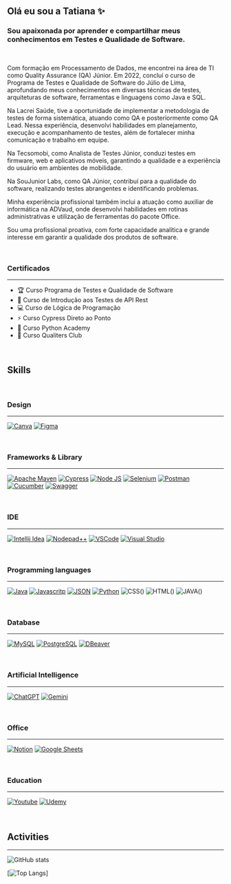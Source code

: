 ## Olá eu sou a Tatiana ✨
### Sou apaixonada por aprender e compartilhar meus conhecimentos em Testes e Qualidade de Software.

<br>

Com formação em Processamento de Dados, me encontrei na área de TI como Quality Assurance (QA) Júnior. Em 2022, concluí o curso de Programa de Testes e Qualidade de Software do Júlio de Lima, aprofundando meus conhecimentos em diversas técnicas de testes, arquiteturas de software, ferramentas e linguagens como Java e SQL.

Na Lacrei Saúde, tive a oportunidade de implementar a metodologia de testes de forma sistemática, atuando como QA e posteriormente como QA Lead. Nessa experiência, desenvolvi habilidades em planejamento, execução e acompanhamento de testes, além de fortalecer minha comunicação e trabalho em equipe.

Na Tecsomobi, como Analista de Testes Júnior, conduzi testes em firmware, web e aplicativos móveis, garantindo a qualidade e a experiência do usuário em ambientes de mobilidade.

Na SouJunior Labs, como QA Júnior, contribuí para a qualidade do software, realizando testes abrangentes e identificando problemas.

Minha experiência profissional também inclui a atuação como auxiliar de informática na ADVaud, onde desenvolvi habilidades em rotinas administrativas e utilização de ferramentas do pacote Office.

Sou uma profissional proativa, com forte capacidade analítica e grande interesse em garantir a qualidade dos produtos de software.

<br>

### Certificados
---

- 🏆   Curso Programa de Testes e Qualidade de Software
- 📌   Curso de Introdução aos Testes de API Rest 
- 💻   Curso de Lógica de Programação
- ⚡️   Curso Cypress Direto ao Ponto
- 🌱   Curso Python Academy
- 🐞   Curso Qualiters Club

<br>

## **Skills**

<br> 

### Design
---

[![Canva](https://img.shields.io/badge/Canva-%2300C4CC.svg?&style=for-the-badge&logo=Canva&logoColor=white)]() [![Figma](https://img.shields.io/badge/Figma-F24E1E?style=for-the-badge&logo=figma&logoColor=white)]()

<br> 

### Frameworks & Library
---

[![Apache Maven](https://img.shields.io/badge/apache_maven-C71A36?style=for-the-badge&logo=apachemaven&logoColor=white)]() [![Cypress](https://img.shields.io/badge/Cypress-17202C?style=for-the-badge&logo=cypress&logoColor=white)]() [![Node JS](https://img.shields.io/badge/Node%20js-339933?style=for-the-badge&logo=nodedotjs&logoColor=white)]() [![Selenium](https://img.shields.io/badge/Selenium-43B02A?style=for-the-badge&logo=Selenium&logoColor=white)]() [![Postman](https://img.shields.io/badge/Postman-FF6C37?style=for-the-badge&logo=Postman&logoColor=white)]() [![Cucumber](https://img.shields.io/badge/Cucumber-43B02A?style=for-the-badge&logo=cucumber&logoColor=white)]() [![Swagger](https://img.shields.io/badge/Swagger-85EA2D?style=for-the-badge&logo=Swagger&logoColor=white)]() 

<br> 

### IDE
---

[![Intellij Idea](https://img.shields.io/badge/IntelliJ_IDEA-000000.svg?style=for-the-badge&logo=intellij-idea&logoColor=white)]() [![Nodepad++](https://img.shields.io/badge/Notepad++-90E59A.svg?style=for-the-badge&logo=notepad%2B%2B&logoColor=black)]() [![VSCode](https://img.shields.io/badge/VSCode-0078D4?style=for-the-badge&logo=visual%20studio%20code&logoColor=white)]() [![Visual Studio](https://img.shields.io/badge/Visual_Studio-5C2D91?style=for-the-badge&logo=visual%20studio&logoColor=white)]()  

<br> 

### Programming languages
---

[![Java](https://img.shields.io/badge/Java-ED8B00?style=for-the-badge&logo=java&logoColor=white)]() [![Javascritp](https://img.shields.io/badge/JavaScript-323330?style=for-the-badge&logo=javascript&logoColor=F7DF1E)]() [![JSON](https://img.shields.io/badge/json-5E5C5C?style=for-the-badge&logo=json&logoColor=white)]() [![Python](https://img.shields.io/badge/Python-FFD43B?style=for-the-badge&logo=python&logoColor=blue)]() ![CSS](https://img.shields.io/badge/CSS3-1572B6?style=for-the-badge&logo=css3&logoColor=white)() ![HTML](https://img.shields.io/badge/HTML5-E34F26?style=for-the-badge&logo=html5&logoColor=white)() ![JAVA](https://img.shields.io/badge/Java-ED8B00?style=for-the-badge&logo=java&logoColor=white)()

<br> 

### Database
---

[![MySQL](https://img.shields.io/badge/MySQL-005C84?style=for-the-badge&logo=mysql&logoColor=white)]() [![PostgreSQL](https://img.shields.io/badge/PostgreSQL-316192?style=for-the-badge&logo=postgresql&logoColor=white)]() [![DBeaver](https://img.shields.io/badge/dbeaver-382923?style=for-the-badge&logo=dbeaver&logoColor=white)]()

<br> 

### Artificial Intelligence
---

[![ChatGPT](https://img.shields.io/badge/ChatGPT-74aa9c?style=for-the-badge&logo=openai&logoColor=white)]() [![Gemini](https://img.shields.io/badge/Gemini-8E75B2?style=for-the-badge&logo=googlebard&logoColor=fff)]()

<br> 

### Office
---

[![Notion](https://img.shields.io/badge/Notion-000000?style=for-the-badge&logo=notion&logoColor=white)]() [![Google Sheets](https://img.shields.io/badge/Google%20Sheets-34A853?style=for-the-badge&logo=google-sheets&logoColor=white)]()

<br> 

### Education
---

[![Youtube](https://img.shields.io/badge/YouTube-FF0000?style=for-the-badge&logo=youtube&logoColor=white)]() [![Udemy](https://img.shields.io/badge/Udemy-EC5252?style=for-the-badge&logo=Udemy&logoColor=white)]()

<br> 

## Activities
---

![GitHub stats](https://github-readme-stats.vercel.app/api?username=TatianaHonda58&show_icons=true&theme=merko)

[![Top Langs](https://github-readme-stats.vercel.app/api/top-langs/?username=TatianaHonda58&layout=compact&hide_border=true&title_color=ff91a4&text_color=ff91a4&bg_color=0d1117)]

<br>
